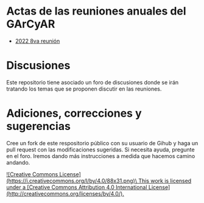 # Actas de las reuniones anuales del GArCyAR

 * [2022 8va reunión](2022-8va)


# Discusiones

Este repositorio tiene asociado un foro de discusiones donde se irán tratando los temas que se proponen discutir en las reuniones.

# Adiciones, correcciones y sugerencias

Cree un fork de este respositorio público con su usuario de Gihub y haga un pull request con las modificaciones sugeridas.
Si necesita ayuda, pregunte en el foro. Iremos dando más instrucciones a medida que hacemos camino andando.


<a rel="license" href="http://creativecommons.org/licenses/by/4.0/">
![Creative Commons License](https://i.creativecommons.org/l/by/4.0/88x31.png)\ This work is licensed under a [Creative Commons Attribution 4.0 International License](http://creativecommons.org/licenses/by/4.0/).


